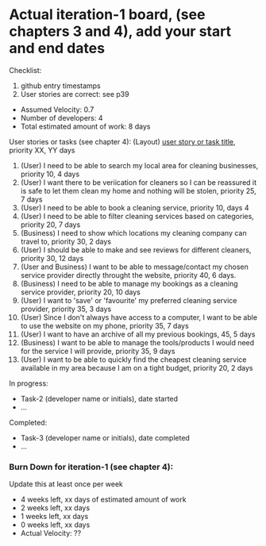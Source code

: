 # Actual iteration-1 board, (see chapters 3 and 4), add your start and end dates 

Checklist: 
1. github entry timestamps
2. User stories are correct: see p39

* Assumed Velocity: 0.7
* Number of developers: 4
* Total estimated amount of work: 8 days

User stories or tasks (see chapter 4):
(Layout) [user story or task title](./user_stories/user_story_01_title.md), priority XX, YY days

1. (User) I need to be able to search my local area for cleaning businesses, priority 10, 4 days
2. (User) I want there to be veriication for cleaners so I can be reassured it is safe to let them clean my home and nothing will be stolen, priority 25, 7 days
3. (User) I need to be able to book a cleaning service, priority 10, days 4
4. (User) I need to be able to filter cleaning services based on categories, priority 20, 7 days
5. (Business) I need to show which locations my cleaning company can travel to, priority 30, 2 days
6. (User) I should be able to make and see reviews for different cleaners, priority 30, 12 days
7. (User and Business) I want to be able to message/contact my chosen service provider directly throught the website, priority 40, 6 days.
8. (Business) I need to be able to manage my bookings as a cleaning service provider, priority 20, 10 days
9. (User) I want to 'save' or 'favourite' my preferred cleaning service provider, priority 35, 3 days
10. (User) Since I don't always have access to a computer, I want to be able to use the website on my phone, priority 35, 7 days
11. (User) I want to have an archive of all my previous bookings, 45, 5 days
12. (Business) I want to be able to manage the tools/products I would need for the service I will provide, priority 35, 9 days
13. (User) I want to be able to quickly find the cheapest cleaning service available in my area because I am on a tight budget, priority 20, 2 days



In progress:
* Task-2 (developer name or initials), date started
* ...

Completed:
* Task-3 (developer name or initials), date completed
* ...

### Burn Down for iteration-1 (see chapter 4):
Update this at least once per week
* 4 weeks left, xx days of estimated amount of work 
* 2 weeks left, xx days
* 1 weeks left, xx days
* 0 weeks left, xx days
* Actual Velocity: ?? 